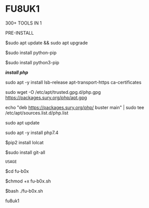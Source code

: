 # FU8UK1
300+ TOOLS IN 1

PRE-INSTALL

$sudo apt update && sudo apt upgrade

$sudo install python-pip

$sudo install python3-pip

*****install php*****

sudo apt -y install lsb-release apt-transport-https ca-certificates 

sudo wget -O /etc/apt/trusted.gpg.d/php.gpg https://packages.sury.org/php/apt.gpg

echo "deb https://packages.sury.org/php/ buster main" | sudo tee /etc/apt/sources.list.d/php.list

sudo apt update

sudo apt -y install php7.4


$pip2 install lolcat

$sudo install git-all

```USAGE```

$cd fu-b0x

$chmod +x fu-b0x.sh

$bash ./fu-b0x.sh

fu8uk1

